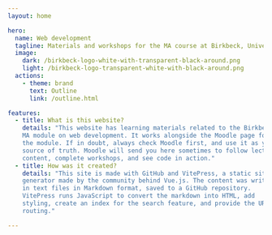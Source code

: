```yaml
---
layout: home

hero:
  name: Web development
  tagline: Materials and workshops for the MA course at Birkbeck, University of London
  image:
    dark: /birkbeck-logo-white-with-transparent-black-around.png
    light: /birkbeck-logo-transparent-white-with-black-around.png
  actions:
    - theme: brand
      text: Outline
      link: /outline.html

features:
  - title: What is this website?
    details: "This website has learning materials related to the Birkbeck
    MA module on web development. It works alongside the Moodle page for
    the module. If in doubt, always check Moodle first, and use it as your
    source of truth. Moodle will send you here sometimes to follow lecture
    content, complete workshops, and see code in action."
  - title: How was it created?
    details: "This site is made with GitHub and VitePress, a static site
    generator made by the community behind Vue.js. The content was written
    in text files in Markdown format, saved to a GitHub repository.
    VitePress runs JavaScript to convert the markdown into HTML, add
    styling, create an index for the search feature, and provide the URL
    routing."

---
```

